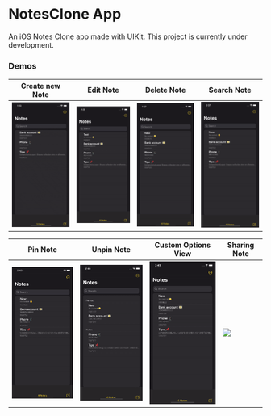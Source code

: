 # NotesClone App
An iOS Notes Clone app made with UIKit. This project is currently under development.

### Demos
| Create new Note | Edit Note | Delete Note | Search Note |
| --- | --- | --- | --- |
| <img src="Images/gifs/Gif-Notes-CreateNote.gif" width=200> | <img src="Images/gifs/Gif-Notes-EditNote.gif" width=200> | <img src="Images/gifs/Gif-Notes-DeleteNote.gif" width=200> | <img src="Images/gifs/Gif-Notes-FilterNote.gif" width=200> |

| Pin Note | Unpin Note | Custom Options View | Sharing Note |
| --- | --- | --- | --- |
| <img src="Images/gifs/Gif-Notes-PinNote.gif" width=200> | <img src="Images/gifs/Gif-Notes-UnpinNote.gif" width=200> | <img src="Images/gifs/Gif-Notes-CustomOptionsView.gif" width=200> | <img src="Images/gifs/Gif-Notes-SharingNote.gif" width=200>
